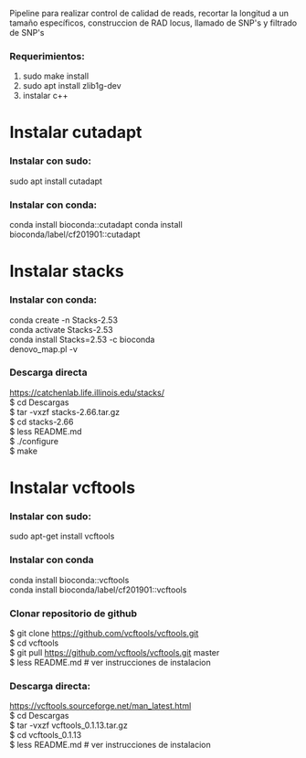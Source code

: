 Pipeline para realizar control de calidad de reads, recortar la longitud a un tamaño específicos, construccion de RAD locus, llamado de SNP's y filtrado de SNP's

### Requerimientos:
1. sudo make install
2. sudo apt install zlib1g-dev
3.  instalar c++

# Instalar cutadapt   

### Instalar con sudo:  

sudo apt install cutadapt  

### Instalar con conda:
conda install bioconda::cutadapt 
conda install bioconda/label/cf201901::cutadapt


# Instalar stacks
### Instalar con conda:   
conda create -n Stacks-2.53  
conda activate Stacks-2.53  
conda install Stacks=2.53  -c bioconda  
denovo_map.pl -v 


### Descarga directa 
https://catchenlab.life.illinois.edu/stacks/  
$ cd Descargas  
$ tar -vxzf stacks-2.66.tar.gz   
$ cd  stacks-2.66  
$ less README.md   
$ ./configure  
$ make  

   
# Instalar vcftools

### Instalar con sudo:   
sudo apt-get install vcftools  

### Instalar con conda  
conda install bioconda::vcftools  
conda install bioconda/label/cf201901::vcftools   

### Clonar repositorio de github  
$ git clone https://github.com/vcftools/vcftools.git  
$ cd vcftools  
$ git pull https://github.com/vcftools/vcftools.git master  
$ less README.md # ver instrucciones de instalacion  
  
### Descarga directa:   
https://vcftools.sourceforge.net/man_latest.html  
$ cd Descargas  
$ tar -vxzf vcftools_0.1.13.tar.gz  
$ cd vcftools_0.1.13  
$ less README.md # ver instrucciones de instalacion  






